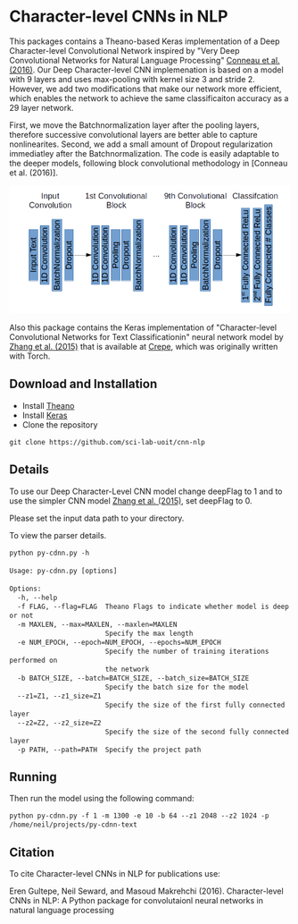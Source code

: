 Character-level CNNs in NLP
========
This packages contains a Theano-based Keras implementation of a Deep Character-level Convolutional Network inspired by "Very Deep Convolutional Networks for Natural Language Processing" [Conneau et al. (2016)](https://arxiv.org/abs/1606.01781). Our Deep Character-level CNN implemenation is based on a model with 9 layers and uses max-pooling with kernel size 3 and stride 2. However, we add two modifications that make our network more efficient, which enables the network to achieve the same classificaiton accuracy as a 29 layer network.  

First, we move the Batchnormalization layer after the pooling layers, therefore successive convolutional layers are better able to capture nonlinearites. Second, we add a small amount of Dropout regularization immediatley after the Batchnormalization. The code is easily adaptable to the deeper models, following block convolutional methodology in [Conneau et al. (2016)]. 

![model](model_clean.png)

Also this package contains the Keras implementation of "Character-level Convolutional Networks for Text
Classificationin" neural network model by [Zhang et al. (2015)](https://arxiv.org/abs/1509.01626) that is available at [Crepe](https://github.com/zhangxiangxiao/Crepe), which was originally written with Torch.

Download and Installation
-------

- Install [Theano](http://deeplearning.net/software/theano/install.html)
- Install [Keras](https://github.com/fchollet/keras#installation)
- Clone the repository
```
git clone https://github.com/sci-lab-uoit/cnn-nlp
```

Details
-------

To use our Deep Character-Level CNN model change deepFlag to 1 and to use the simpler CNN model [Zhang et al. (2015)](https://arxiv.org/abs/1509.01626),  set deepFlag to 0.

Please set the input data path to your directory.

To view the parser details.

```
python py-cdnn.py -h

Usage: py-cdnn.py [options]

Options:
  -h, --help            
  -f FLAG, --flag=FLAG  Theano Flags to indicate whether model is deep or not
  -m MAXLEN, --max=MAXLEN, --maxlen=MAXLEN
                        Specify the max length
  -e NUM_EPOCH, --epoch=NUM_EPOCH, --epochs=NUM_EPOCH
                        Specify the number of training iterations performed on
                        the network
  -b BATCH_SIZE, --batch=BATCH_SIZE, --batch_size=BATCH_SIZE
                        Specify the batch size for the model
  --z1=Z1, --z1_size=Z1
                        Specify the size of the first fully connected layer
  --z2=Z2, --z2_size=Z2
                        Specify the size of the second fully connected layer
  -p PATH, --path=PATH  Specify the project path

```

Running
-------

Then run the model using the following command:

```
python py-cdnn.py -f 1 -m 1300 -e 10 -b 64 --z1 2048 --z2 1024 -p /home/neil/projects/py-cdnn-text
```

Citation
--------

To cite Character-level CNNs in NLP for publications use:

Eren Gultepe, Neil Seward, and Masoud Makrehchi (2016). Character-level CNNs in NLP: A Python package for convolutaionl neural networks in natural language processing

